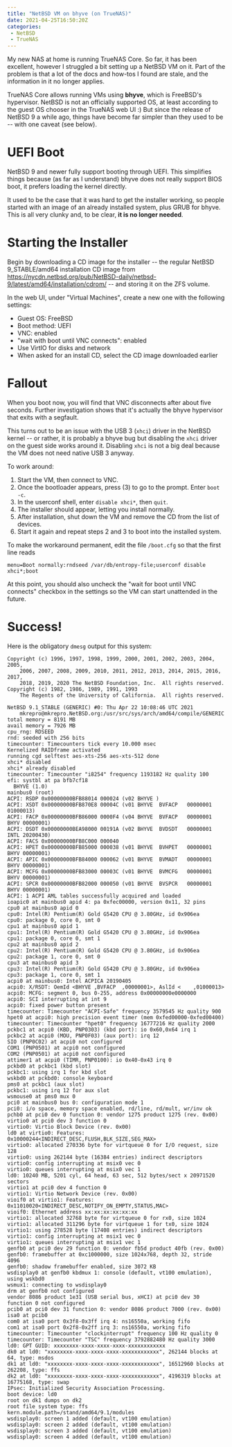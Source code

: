 ```yaml
---
title: "NetBSD VM on bhyve (on TrueNAS)"
date: 2021-04-25T16:50:20Z
categories:
 - NetBSD
 - TrueNAS
---
```

My new NAS at home is running TrueNAS Core. So far, it has been excellent,
however I struggled a bit setting up a NetBSD VM on it. Part of the problem is
that a lot of the docs and how-tos I found are stale, and the information in it
no longer applies.

TrueNAS Core allows running VMs using **bhyve**, which is FreeBSD's hypervisor.
NetBSD is not an officially supported OS, at least according to the guest OS
chooser in the TrueNAS web UI :) But since the release of NetBSD 9 a while ago,
things have become far simpler than they used to be -- with one caveat (see
below).

# UEFI Boot

NetBSD 9 and newer fully support booting through UEFI. This simplifies things
because (as far as I understand) bhyve does not really support BIOS boot, it
prefers loading the kernel directly.

It used to be the case that it was hard to get the installer working, so people
started with an image of an already installed system, plus GRUB for bhyve. This
is all very clunky and, to be clear, **it is no longer needed**.

# Starting the Installer

Begin by downloading a CD image for the installer -- the regular NetBSD
9_STABLE/amd64 installation CD image from
https://nycdn.netbsd.org/pub/NetBSD-daily/netbsd-9/latest/amd64/installation/cdrom/
-- and storing it on the ZFS volume.

In the web UI, under "Virtual Machines", create a new one with the following
settings:

 - Guest OS: FreeBSD
 - Boot method: UEFI
 - VNC: enabled
 - "wait with boot until VNC connects": enabled
 - Use VirtIO for disks and network
 - When asked for an install CD, select the CD image downloaded earlier

# Fallout

When you boot now, you will find that VNC disconnects after about five seconds.
Further investigation shows that it's actually the bhyve hypervisor that exits
with a segfault.

This turns out to be an issue with the USB 3 (`xhci`) driver in the NetBSD
kernel -- or rather, it is probably a bhyve bug but disabling the `xhci` driver
on the guest side works around it. Disabling `xhci` is not a big deal because
the VM does not need native USB 3 anyway.

To work around:

1. Start the VM, then connect to VNC.
2. Once the bootloader appears, press (3) to go to the prompt. Enter `boot -c`.
3. In the userconf shell, enter `disable xhci*`, then `quit`.
4. The installer should appear, letting you install normally.
5. After installation, shut down the VM and remove the CD from the list of
   devices.
6. Start it again and repeat steps 2 and 3 to boot into the installed system.

To make the workaround permanent, edit the file `/boot.cfg` so that the first
line reads

```
menu=Boot normally:rndseed /var/db/entropy-file;userconf disable xhci*;boot
```

At this point, you should also uncheck the "wait for boot until VNC connects"
checkbox in the settings so the VM can start unattended in the future.

# Success!

Here is the obligatory `dmesg` output for this system:

```
Copyright (c) 1996, 1997, 1998, 1999, 2000, 2001, 2002, 2003, 2004, 2005,
    2006, 2007, 2008, 2009, 2010, 2011, 2012, 2013, 2014, 2015, 2016, 2017,
    2018, 2019, 2020 The NetBSD Foundation, Inc.  All rights reserved.
Copyright (c) 1982, 1986, 1989, 1991, 1993
    The Regents of the University of California.  All rights reserved.

NetBSD 9.1_STABLE (GENERIC) #0: Thu Apr 22 10:08:46 UTC 2021
	mkrepro@mkrepro.NetBSD.org:/usr/src/sys/arch/amd64/compile/GENERIC
total memory = 8191 MB
avail memory = 7926 MB
cpu_rng: RDSEED
rnd: seeded with 256 bits
timecounter: Timecounters tick every 10.000 msec
Kernelized RAIDframe activated
running cgd selftest aes-xts-256 aes-xts-512 done
xhci* disabled
xhci* already disabled
timecounter: Timecounter "i8254" frequency 1193182 Hz quality 100
efi: systbl at pa bfb7cf18
  BHYVE (1.0)
mainbus0 (root)
ACPI: RSDP 0x00000000BFB88014 000024 (v02 BHYVE )
ACPI: XSDT 0x00000000BFB870E8 00004C (v01 BHYVE  BVFACP   00000001      01000013)
ACPI: FACP 0x00000000BFB86000 0000F4 (v04 BHYVE  BVFACP   00000001 BHYV 00000001)
ACPI: DSDT 0x00000000BEA98000 00191A (v02 BHYVE  BVDSDT   00000001 INTL 20200430)
ACPI: FACS 0x00000000BFB8C000 000040
ACPI: HPET 0x00000000BFB85000 000038 (v01 BHYVE  BVHPET   00000001 BHYV 00000001)
ACPI: APIC 0x00000000BFB84000 000062 (v01 BHYVE  BVMADT   00000001 BHYV 00000001)
ACPI: MCFG 0x00000000BFB83000 00003C (v01 BHYVE  BVMCFG   00000001 BHYV 00000001)
ACPI: SPCR 0x00000000BFB82000 000050 (v01 BHYVE  BVSPCR   00000001 BHYV 00000001)
ACPI: 1 ACPI AML tables successfully acquired and loaded
ioapic0 at mainbus0 apid 4: pa 0xfec00000, version 0x11, 32 pins
cpu0 at mainbus0 apid 0
cpu0: Intel(R) Pentium(R) Gold G5420 CPU @ 3.80GHz, id 0x906ea
cpu0: package 0, core 0, smt 0
cpu1 at mainbus0 apid 1
cpu1: Intel(R) Pentium(R) Gold G5420 CPU @ 3.80GHz, id 0x906ea
cpu1: package 0, core 0, smt 1
cpu2 at mainbus0 apid 2
cpu2: Intel(R) Pentium(R) Gold G5420 CPU @ 3.80GHz, id 0x906ea
cpu2: package 1, core 0, smt 0
cpu3 at mainbus0 apid 3
cpu3: Intel(R) Pentium(R) Gold G5420 CPU @ 3.80GHz, id 0x906ea
cpu3: package 1, core 0, smt 1
acpi0 at mainbus0: Intel ACPICA 20190405
acpi0: X/RSDT: OemId <BHYVE ,BVFACP  ,00000001>, AslId <    ,01000013>
acpi0: MCFG: segment 0, bus 0-255, address 0x00000000e0000000
acpi0: SCI interrupting at int 9
acpi0: fixed power button present
timecounter: Timecounter "ACPI-Safe" frequency 3579545 Hz quality 900
hpet0 at acpi0: high precision event timer (mem 0xfed00000-0xfed00400)
timecounter: Timecounter "hpet0" frequency 16777216 Hz quality 2000
pckbc1 at acpi0 (KBD, PNP0303) (kbd port): io 0x60,0x64 irq 1
pckbc2 at acpi0 (MOU, PNP0F03) (aux port): irq 12
SIO (PNP0C02) at acpi0 not configured
COM1 (PNP0501) at acpi0 not configured
COM2 (PNP0501) at acpi0 not configured
attimer1 at acpi0 (TIMR, PNP0100): io 0x40-0x43 irq 0
pckbd0 at pckbc1 (kbd slot)
pckbc1: using irq 1 for kbd slot
wskbd0 at pckbd0: console keyboard
pms0 at pckbc1 (aux slot)
pckbc1: using irq 12 for aux slot
wsmouse0 at pms0 mux 0
pci0 at mainbus0 bus 0: configuration mode 1
pci0: i/o space, memory space enabled, rd/line, rd/mult, wr/inv ok
pchb0 at pci0 dev 0 function 0: vendor 1275 product 1275 (rev. 0x00)
virtio0 at pci0 dev 3 function 0
virtio0: Virtio Block Device (rev. 0x00)
ld0 at virtio0: Features: 0x10000244<INDIRECT_DESC,FLUSH,BLK_SIZE,SEG_MAX>
virtio0: allocated 270336 byte for virtqueue 0 for I/O request, size 128
virtio0: using 262144 byte (16384 entries) indirect descriptors
virtio0: config interrupting at msix0 vec 0
virtio0: queues interrupting at msix0 vec 1
ld0: 10240 MB, 5201 cyl, 64 head, 63 sec, 512 bytes/sect x 20971520 sectors
virtio1 at pci0 dev 4 function 0
virtio1: Virtio Network Device (rev. 0x00)
vioif0 at virtio1: Features: 0x11010020<INDIRECT_DESC,NOTIFY_ON_EMPTY,STATUS,MAC>
vioif0: Ethernet address xx:xx:xx:xx:xx:xx
virtio1: allocated 32768 byte for virtqueue 0 for rx0, size 1024
virtio1: allocated 311296 byte for virtqueue 1 for tx0, size 1024
virtio1: using 278528 byte (17408 entries) indirect descriptors
virtio1: config interrupting at msix1 vec 0
virtio1: queues interrupting at msix1 vec 1
genfb0 at pci0 dev 29 function 0: vendor fb5d product 40fb (rev. 0x00)
genfb0: framebuffer at 0xc1000000, size 1024x768, depth 32, stride 4096
genfb0: shadow framebuffer enabled, size 3072 KB
wsdisplay0 at genfb0 kbdmux 1: console (default, vt100 emulation), using wskbd0
wsmux1: connecting to wsdisplay0
drm at genfb0 not configured
vendor 8086 product 1e31 (USB serial bus, xHCI) at pci0 dev 30 function 0 not configured
pcib0 at pci0 dev 31 function 0: vendor 8086 product 7000 (rev. 0x00)
isa0 at pcib0
com0 at isa0 port 0x3f8-0x3ff irq 4: ns16550a, working fifo
com1 at isa0 port 0x2f8-0x2ff irq 3: ns16550a, working fifo
timecounter: Timecounter "clockinterrupt" frequency 100 Hz quality 0
timecounter: Timecounter "TSC" frequency 3792882480 Hz quality 3000
ld0: GPT GUID: xxxxxxxx-xxxx-xxxx-xxxx-xxxxxxxxxxxx
dk0 at ld0: "xxxxxxxx-xxxx-xxxx-xxxx-xxxxxxxxxxxx", 262144 blocks at 64, type: msdos
dk1 at ld0: "xxxxxxxx-xxxx-xxxx-xxxx-xxxxxxxxxxxx", 16512960 blocks at 262208, type: ffs
dk2 at ld0: "xxxxxxxx-xxxx-xxxx-xxxx-xxxxxxxxxxxx", 4196319 blocks at 16775168, type: swap
IPsec: Initialized Security Association Processing.
boot device: ld0
root on dk1 dumps on dk2
root file system type: ffs
kern.module.path=/stand/amd64/9.1/modules
wsdisplay0: screen 1 added (default, vt100 emulation)
wsdisplay0: screen 2 added (default, vt100 emulation)
wsdisplay0: screen 3 added (default, vt100 emulation)
wsdisplay0: screen 4 added (default, vt100 emulation)
```
